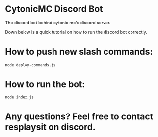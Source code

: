 # CytonicMC Discord Bot

The discord bot behind cytonic mc's discord server.

Down below is a quick tutorial on how to run the discord bot correctly.

# How to push new slash commands:

```node deploy-commands.js```

# How to run the bot:

```node index.js```

# Any questions? Feel free to contact resplaysit on discord.
